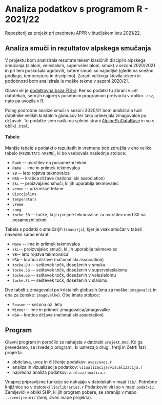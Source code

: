 # Analiza podatkov s programom R - 2021/22

Repozitorij za projekt pri predmetu APPR v študijskem letu 2021/22. 

## Analiza smuči in rezultatov alpskega smučanja

V projektu bom analizirala rezultate tekem klasičnih disciplin alpskega smučanja (slalom, veleslalom, superveleslalom, smuk) v sezoni 2020/2021 in pri tem poskušala ugotoviti, katere smuči so najboljše (glede na snežno podlago, temperaturo in disciplino). Zaradi velikega števila tekem in podobnosti bom analizirala le moške tekme v sezoni 2020/21.

Glavni vir je [podatkovna baza FIS-a](https://www.fis-ski.com/DB/alpine-skiing/calendar-results.html?eventselection=results&place=&sectorcode=AL&seasoncode=2021&categorycode=WC&disciplinecode=&gendercode=M&racedate=&racecodex=&nationcode=&seasonmonth=X-2021&saveselection=-1&seasonselection=). Ker so podatki tu zbrani v `pdf` datotekah, sem jih najprej s posebnim programom pretvorila v obliko `.csv`, nato pa uvozila v R.

Poleg podrobne analize smuči v sezoni 2020/21 bom analizirala tudi dobitnike velikih kristalnih globusov ter tako primerjala zmagovalce po državah. Te podatke sem našla na spletni strani [AlpineSkiDataBase](https://ski-db.com/db/stats/overall_m_gc.php) in so v obliki `.html`.

#### Tabele:
Manjše tabele s podatki o rezultatih in vremenu bob združila v eno veliko tabelo (`REZULTATI.VREME`), ki bo vsebovala naslednje stolpce:
* `Rank` -- uvrstitev na posamezni tekmi
* `Name` -- ime in priimek tekmovalca
* `YB` -- leto rojstva tekmovalca
* `NSA` -- kratica države (national ski association)
* `Ski` -- proizvajalec smuči, ki jih uporablja tekmovalec
* `venue` -- prizorišče tekme
* `Discciplina`
* `temperatura`
* `vreme`
* `sneg`
* `tocke_30` -- točke, ki jih prejme tekmovalce za uvrstitev med 30 na posamezni tekmi 

Tabela s podatki o smučarjih (`smucarji`), kjer je vsak smučar v tabeli naveden samo enkrat:
* `Name` -- ime in priimek tekmovalca
* `ski`-- proizvajalec smuči, ki jih uporablja tekmovalec
* `YB`-- leto rojstva tekmovalca
* `NSA`-- kratica države (national ski association)
* `tocke.DH` -- seštevek točk, doseženih v smuku
* `tocke.SG` -- seštevek točk, doseženih v superveleslalomu
* `tocke.GS` -- seštevek točk, doseženih v veleslalomu
* `tocke.SL` -- seštevek točk, doseženih v slalomu

Dve tabeli z zmagovalci po kristalnih globusih (ena za moške: `zmagovalci` in ena za ženske: `zmagovalke`). Obe imata stolpce:
* `Season` -- sezona oz. leto
* `Winner`-- ime in priimek zmagovalca/zmagovalke
* `NSA`-- kratica države (national ski association)


## Program

Glavni program in poročilo se nahajata v datoteki `projekt.Rmd`.
Ko ga prevedemo, se izvedejo programi, ki ustrezajo drugi, tretji in četrti fazi projekta:

* obdelava, uvoz in čiščenje podatkov: `uvoz/uvoz.r`
* analiza in vizualizacija podatkov: `vizualizacija/vizualizacija.r`
* napredna analiza podatkov: `analiza/analiza.r`

Vnaprej pripravljene funkcije se nahajajo v datotekah v mapi `lib/`.
Potrebne knjižnice so v datoteki `lib/libraries.r`
Podatkovni viri so v mapi `podatki/`.
Zemljevidi v obliki SHP, ki jih program pobere,
se shranijo v mapo `../zemljevidi/` (torej izven mape projekta).
